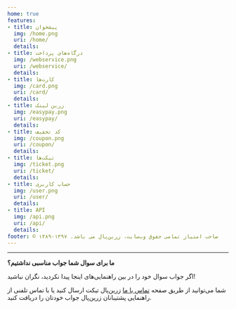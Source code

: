 ```yaml
---
home: true
features:
- title: پیشخوان
  img: /home.png
  uri: /home/
  details: 
- title: درگاه‌های پرداخت
  img: /webservice.png
  uri: /webservice/
  details: 
- title: کارت‌ها
  img: /card.png
  uri: /card/
  details: 
- title: زرین لینک
  img: /easypay.png
  uri: /easypay/
  details: 
- title: کد تخفیف
  img: /coupon.png
  uri: /coupon/
  details: 
- title: تیکت‌ها
  img: /ticket.png
  uri: /ticket/
  details: 
- title: حساب کاربری
  img: /user.png
  uri: /user/
  details: 
- title: API
  img: /api.png
  uri: /api/
  details:     
footer: © صاحب امتیاز تمامی حقوق وب‌سایت، زرین‌پال می باشد. ۱۳۹۷-۱۳۸۹
---
```


---
**ما برای سوال شما جواب مناسبی نداشتیم؟**

اگر جواب سوال خود را در بین راهنمایی‌های اینجا پیدا نکردید، نگران نباشید!

شما می‌توانید از طریق صفحه 
[تماس با ما](https://www.zarinpal.com/contact.html) 
زرین‌پال تیکت ارسال کنید یا با تماس تلفنی از راهنمایی پشتیبانان زرین‌پال جواب خودتان را دریافت کنید.